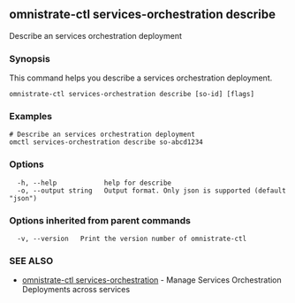 ## omnistrate-ctl services-orchestration describe

Describe an services orchestration deployment

### Synopsis

This command helps you describe a services orchestration deployment.

```
omnistrate-ctl services-orchestration describe [so-id] [flags]
```

### Examples

```
# Describe an services orchestration deployment
omctl services-orchestration describe so-abcd1234
```

### Options

```
  -h, --help            help for describe
  -o, --output string   Output format. Only json is supported (default "json")
```

### Options inherited from parent commands

```
  -v, --version   Print the version number of omnistrate-ctl
```

### SEE ALSO

- [omnistrate-ctl services-orchestration](omnistrate-ctl_services-orchestration.md) - Manage Services Orchestration Deployments across services
